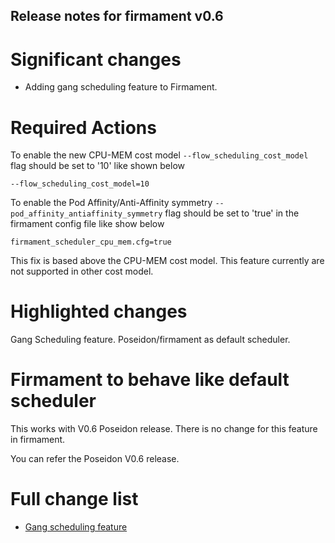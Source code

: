 ## Release notes for firmament v0.6

# Significant changes

* Adding gang scheduling feature to Firmament.

# Required Actions

To enable the new CPU-MEM cost model ```--flow_scheduling_cost_model```
flag should be set to '10'
like shown below

```--flow_scheduling_cost_model=10```

To enable the Pod Affinity/Anti-Affinity symmetry ```--pod_affinity_antiaffinity_symmetry```
flag should be set to 'true' in the firmament config file 
like show below 

```firmament_scheduler_cpu_mem.cfg=true```

This fix is based above the CPU-MEM cost model.
This feature currently are not supported in other cost model.

# Highlighted changes
Gang Scheduling feature.
Poseidon/firmament as default scheduler.

# Firmament to behave like default scheduler

This works with V0.6 Poseidon release. 
There is no change for this feature in firmament.

You can refer the Poseidon V0.6 release.

# Full change list

* [Gang scheduling feature ](https://github.com/Huawei-PaaS/firmament/pull/16)
